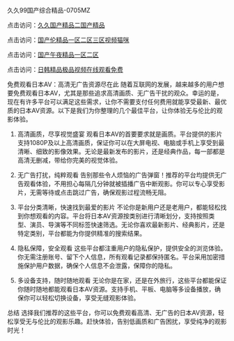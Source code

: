 
久久99国产综合精品-0705MZ

点击访问：<a href="https://heiliaoga6s9v.pages.dev">久久国产精品二国产精品</a>

点击访问：<a href="https://heiliaoow5kzm.pages.dev">国产伦精品一区二区三区视频猫咪</a>

点击访问：<a href="https://heiliao2dmwwy.pages.dev">国产午夜精品一区二区</a>

点击访问：<a href="https://heiliaoll4qsx.pages.dev">日韩精品极品视频在线观看免费</a>




免费观看日本AV：高清无广告资源尽在此
随着互联网的发展，越来越多的用户想要免费观看日本AV，尤其是那些追求高清画质、无广告干扰的观众。幸运的是，现在有许多平台可以满足这些需求，让你不需要支付任何费用就能享受最新、最优质的日本AV资源。以下是我们为你整理的几个最佳平台，让你体验无与伦比的观影体验。

1. 高清画质，尽享视觉盛宴
观看日本AV的首要要求就是画质。平台提供的影片支持1080P及以上高清画质，保证你可以在大屏电视、电脑或手机上享受到最清晰、细致的影像效果。无论是最新发布的影片，还是经典作品，每一部都是高清无删减，带给你完美的视觉体验。

2. 无广告打扰，纯粹观看
告别那些令人烦恼的广告弹窗！推荐的平台均提供无广告观看体验，不用担心每隔几分钟就被插播广告中断观影。你可以专心享受影片，无需等待或点击跳过广告，确保观影过程流畅无阻。

3. 平台分类清晰，快速找到最爱的影片
不论你是新用户还是老用户，都能轻松找到你想观看的内容。平台将日本AV资源按类别进行清晰划分，支持按照类型、演员、导演等不同标签快速筛选。无论你喜欢最新影片、经典影片，还是特定类别，平台都能为你提供精准的搜索结果。

4. 隐私保障，安全观看
这些平台都注重用户的隐私保护，提供安全的浏览体验。你无需注册账号、留下个人信息，所有观看记录都保持匿名。平台采用加密措施保护用户数据，确保个人信息不会泄露，保障你的隐私。

5. 多设备支持，随时随地观看
无论你是在家，还是在外旅行，这些平台都能保证你随时随地都能观看日本AV资源。支持手机、平板、电脑等多设备播放，确保你可以轻松切换设备，享受无缝观影体验。

总结
选择我们推荐的这些平台，你可以免费观看高清、无广告的日本AV资源，轻松享受无与伦比的观影乐趣。赶快体验，告别低画质和广告困扰，享受纯净的观影时光！













<span style="display:none;">[Canonical link](  ）</span>
